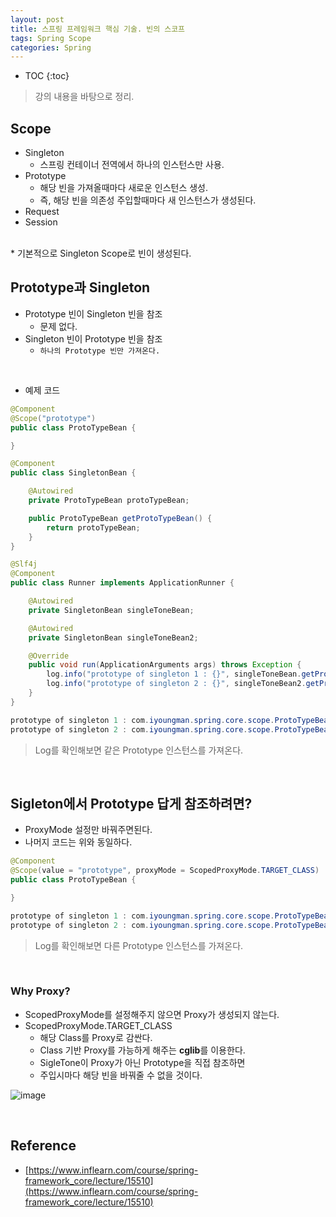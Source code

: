 ```yaml
---
layout: post
title: 스프링 프레임워크 핵심 기술. 빈의 스코프
tags: Spring Scope
categories: Spring
---
```


* TOC
{:toc}
> 강의 내용을 바탕으로 정리.  

## Scope  
* Singleton
    * 스프링 컨테이너 전역에서 하나의 인스턴스만 사용.  
* Prototype
    * 해당 빈을 가져올때마다 새로운 인스턴스 생성.
    * 즉, 해당 빈을 의존성 주입할때마다 새 인스턴스가 생성된다.
* Request
* Session  
<br>
* 기본적으로 Singleton Scope로 빈이 생성된다.  

<br>

## Prototype과 Singleton
* Prototype 빈이 Singleton 빈을 참조
    * 문제 없다.
* Singleton 빈이 Prototype 빈을 참조
    * `하나의 Prototype 빈만 가져온다.`  
<br>  

* 예제 코드  

```java
@Component
@Scope("prototype")
public class ProtoTypeBean {

}

@Component
public class SingletonBean {

    @Autowired
    private ProtoTypeBean protoTypeBean;

    public ProtoTypeBean getProtoTypeBean() {
        return protoTypeBean;
    }
}

@Slf4j
@Component
public class Runner implements ApplicationRunner {

    @Autowired
    private SingletonBean singleToneBean;

    @Autowired
    private SingletonBean singleToneBean2;

    @Override
    public void run(ApplicationArguments args) throws Exception {
        log.info("prototype of singleton 1 : {}", singleToneBean.getProtoTypeBean());
        log.info("prototype of singleton 2 : {}", singleToneBean2.getProtoTypeBean());
    }
}
```

```java
prototype of singleton 1 : com.iyoungman.spring.core.scope.ProtoTypeBean@17ba57f0
prototype of singleton 2 : com.iyoungman.spring.core.scope.ProtoTypeBean@17ba57f0
```

> Log를 확인해보면 같은 Prototype 인스턴스를 가져온다.

<br>

## Sigleton에서 Prototype 답게 참조하려면?  
* ProxyMode 설정만 바꿔주면된다.
* 나머지 코드는 위와 동일하다.

```java
@Component
@Scope(value = "prototype", proxyMode = ScopedProxyMode.TARGET_CLASS)
public class ProtoTypeBean {

}
```

```java
prototype of singleton 1 : com.iyoungman.spring.core.scope.ProtoTypeBean@53ed80d3
prototype of singleton 2 : com.iyoungman.spring.core.scope.ProtoTypeBean@48e8c32a
```

> Log를 확인해보면 다른 Prototype 인스턴스를 가져온다.


<br>  

### Why Proxy?
* ScopedProxyMode를 설정해주지 않으면 Proxy가 생성되지 않는다.
* ScopedProxyMode.TARGET_CLASS
    * 해당 Class를 Proxy로 감싼다.
    * Class 기반 Proxy를 가능하게 해주는 **cglib**를 이용한다.
    * SigleTone이 Proxy가 아닌 Prototype을 직접 참조하면
    * 주입시마다 해당 빈을 바꿔줄 수 없을 것이다.  
  
![image](https://user-images.githubusercontent.com/25604495/82722857-51250780-9d05-11ea-86e0-942202e5a596.png)  

<br>  

## Reference
* [https://www.inflearn.com/course/spring-framework_core/lecture/15510](https://www.inflearn.com/course/spring-framework_core/lecture/15510)
